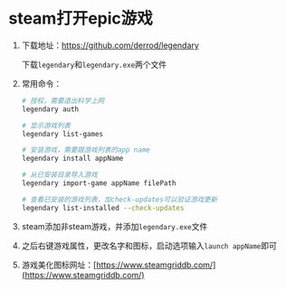 # steam打开epic游戏

1. 下载地址：https://github.com/derrod/legendary

   下载`legendary`和`legendary.exe`两个文件

2. 常用命令：

   ```bash
   # 授权，需要退出科学上网
   legendary auth
   
   # 显示游戏列表
   legendary list-games
   
   # 安装游戏，需要跟游戏列表的app name
   legendary install appName
   
   # 从已安装目录导入游戏
   legendary import-game appName filePath
   
   # 查看已安装的游戏列表，加check-updates可以验证游戏更新
   legendary list-installed --check-updates
   ```

3. steam添加非steam游戏，并添加`legendary.exe`文件

4. 之后右键游戏属性，更改名字和图标，启动选项输入`launch appName`即可

4. 游戏美化图标网址：[https://www.steamgriddb.com/](https://www.steamgriddb.com/)